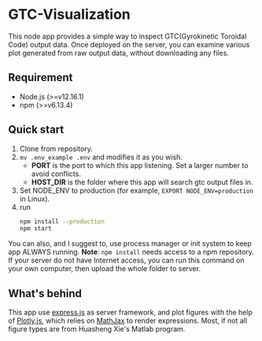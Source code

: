 # GTC-Visualization

This node app provides a simple way to inspect GTC(Gyrokinetic Toroidal Code) output data. Once deployed on the server, you can examine various plot generated from raw output data, without downloading any files.

## Requirement
- Node.js (>=v12.16.1)
- npm (>=v6.13.4)

## Quick start
1. Clone from repository.
2. `mv .env_example .env` and modifies it as you wish.
   - **PORT** is the port to which this app listening. Set a larger number to avoid conflicts.
   - **HOST_DIR** is the folder where this app will search gtc output files in.
3. Set NODE_ENV to production (for example, `EXPORT NODE_ENV=production` in Linux).
4. run
    ```bash
    npm install --production
    npm start
    ```
You can also, and I suggest to, use process manager or init system to keep app ALWAYS running.
**Note**: `npm install` needs access to a npm repository. If your server do not have Internet access, you can run this command on your own computer, then upload the whole folder to server.

## What's behind
This app use [express.js](http://www.expressjs.com) as server framework, and plot figures with the help of [Plotly.js](https://plotly.com/javascript/), which relies on [MathJax](https://www.mathjax.org/) to render expressions. Most, if not all figure types are from Huasheng Xie's Matlab program.
